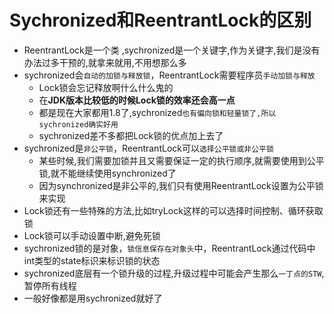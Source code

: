 # Sychronized和ReentrantLock的区别

- ReentrantLock是⼀个类 ,sychronized是⼀个关键字,作为关键字,我们是没有办法过多干预的,就拿来就用,不用想那么多
- sychronized会`⾃动的加锁与释放锁`，ReentrantLock需要程序员`⼿动加锁与释放`
  - Lock锁会忘记释放啊什么什么鬼的
  - 在**JDK版本比较低的时候Lock锁的效率还会高一点**
  - 都是现在大家都用1.8了,sychronized`也有偏向锁和轻量锁了,所以sychronized确实好用`
  - sychronized差不多都把Lock锁的优点加上去了
- sychronized是`⾮公平锁`，ReentrantLock可以`选择公平锁或⾮公平锁 `
  - 某些时候,我们需要加锁并且又需要保证一定的执行顺序,就需要使用到公平锁,就不能继续使用synchronized了
  - 因为synchronized是非公平的,我们只有使用ReentrantLock设置为公平锁来实现
- Lock锁还有一些特殊的方法,比如tryLock这样的可以选择时间控制、循环获取锁
- Lock锁可以手动设置中断,避免死锁
- sychronized锁的是对象，`锁信息保存在对象头`中，ReentrantLock通过代码中int类型的state标识来标识锁的状态 
- sychronized底层有⼀个锁升级的过程,升级过程中可能会产生那么`一丁点的STW`,暂停所有线程
- 一般好像都是用sychronized就好了

